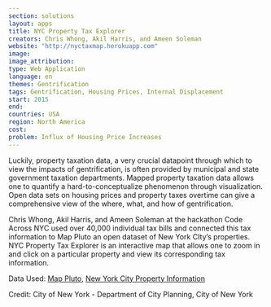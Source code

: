 ```yaml
---
section: solutions
layout: apps
title: NYC Property Tax Explorer
creators: Chris Whong, Akil Harris, and Ameen Soleman
website: "http://nyctaxmap.herokuapp.com"
image: 
image_attribution:
type: Web Application
language: en
themes: Gentrification
tags: Gentrification, Housing Prices, Internal Displacement
start: 2015
end: 
countries: USA
region: North America
cost: 
problem: Influx of Housing Price Increases
---
```


Luckily, property taxation data, a very crucial datapoint through which to view the impacts of gentrification, is often provided by municipal and state government taxation departments. Mapped property taxation data allows one to quantify a hard-to-conceptualize phenomenon through visualization. Open data sets on housing prices and property taxes overtime can give a comprehensive view of the where, what, and how of gentrification. 

Chris Whong, Akil Harris, and Ameen Soleman at the hackathon Code Across NYC used over 40,000 individual tax bills and connected this tax information to Map Pluto an open dataset of New York CIty’s properties.  NYC Property Tax Explorer is an interactive map that allows one to zoom in and click on a particular property and view its corresponding tax information.

Data Used: [Map Pluto](http://www.nyc.gov/html/dcp/html/bytes/dwn_pluto_mappluto.shtml#mappluto), [New York City Property Information](http://nycprop.nyc.gov/nycproperty/nynav/jsp/selectbbl.jsp)

Credit: City of New York - Department of City Planning, City of New York
